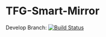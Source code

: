 # TFG-Smart-Mirror
Develop Branch: [![Build Status](https://travis-ci.com/sensatte/TFG-Smart-Mirror.svg?branch=develop)](https://travis-ci.com/sensatte/TFG-Smart-Mirror)
